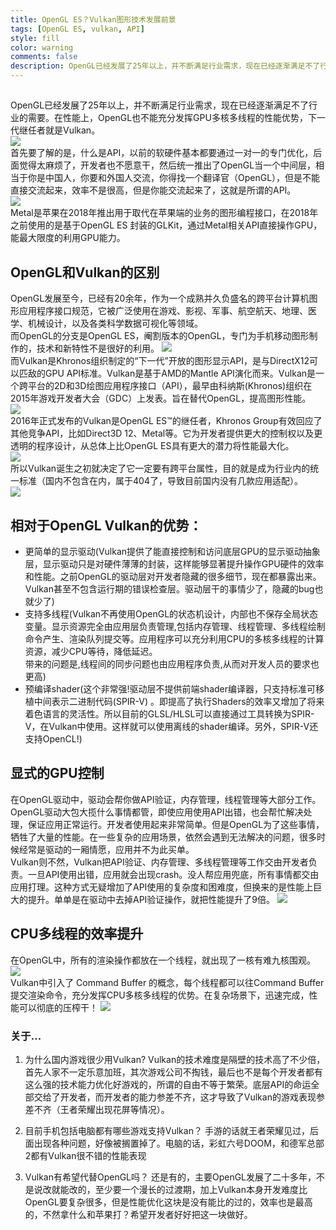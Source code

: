 ```yaml
---
title: OpenGL ES？Vulkan图形技术发展前景
tags: [OpenGL ES, vulkan, API]
style: fill
color: warning
comments: false
description: OpenGL已经发展了25年以上，并不断满足行业需求，现在已经逐渐满足不了行业的需要。在性能上，OpenGL也不能充分发挥GPU多核多线程的性能优势，下一代继任者就是Vulkan。
---
```

## 
OpenGL已经发展了25年以上，并不断满足行业需求，现在已经逐渐满足不了行业的需要。在性能上，OpenGL也不能充分发挥GPU多核多线程的性能优势，下一代继任者就是Vulkan。     
![](/assets/2022-6-23-img/3.png)  
首先要了解的是，什么是API，以前的软硬件基本都要通过一对一的专门优化，后面觉得太麻烦了，开发者也不愿意干，然后统一推出了OpenGL当一个中间层，相当于你是中国人，你要和外国人交流，你得找一个翻译官（OpenGL），但是不能直接交流起来，效率不是很高，但是你能交流起来了，这就是所谓的API。  
![](/assets/2022-6-23-img/8.png)  
Metal是苹果在2018年推出用于取代在苹果端的业务的图形编程接口，在2018年之前使用的是基于OpenGL ES 封装的GLKit，通过Metal相关API直接操作GPU，能最大限度的利用GPU能力。  
## OpenGL和Vulkan的区别
OpenGL发展至今，已经有20余年，作为一个成熟并久负盛名的跨平台计算机图形应用程序接口规范，它被广泛使用在游戏、影视、军事、航空航天、地理、医学、机械设计，以及各类科学数据可视化等领域。  
而OpenGL的分支是OpenGL ES，阉割版本的OpenGL，专门为手机移动图形制作的，技术和新特性不是很好的利用。
![](/assets/2022-6-23-img/5.png)  
而Vulkan是Khronos组织制定的“下一代”开放的图形显示API，是与DirectX12可以匹敌的GPU API标准。Vulkan是基于AMD的Mantle API演化而来。Vulkan是一个跨平台的2D和3D绘图应用程序接口（API），最早由科纳斯(Khronos)组织在2015年游戏开发者大会（GDC）上发表。旨在替代OpenGL，提高图形性能。  
![](/assets/2022-6-23-img/1.png)  
2016年正式发布的Vulkan是OpenGL ES™的继任者，Khronos Group有效回应了其他竞争API，比如Direct3D 12、Metal等。它为开发者提供更大的控制权以及更透明的程序设计，从总体上比OpenGL ES具有更大的潜力将性能最大化。  
![](/assets/2022-6-23-img/10.png)  
所以Vulkan诞生之初就决定了它一定要有跨平台属性，目的就是成为行业内的统一标准（国内不包含在内，属于404了，导致目前国内没有几款应用适配）。  
![](/assets/2022-6-23-img/2.png)  
## 相对于OpenGL Vulkan的优势：
* 更简单的显示驱动(Vulkan提供了能直接控制和访问底层GPU的显示驱动抽象层，显示驱动只是对硬件薄薄的封装，这样能够显著提升操作GPU硬件的效率和性能。之前OpenGL的驱动层对开发者隐藏的很多细节，现在都暴露出来。Vulkan甚至不包含运行期的错误检查层。驱动层干的事情少了，隐藏的bug也就少了)
* 支持多线程(Vulkan不再使用OpenGL的状态机设计，内部也不保存全局状态变量。显示资源完全由应用层负责管理,包括内存管理、线程管理、多线程绘制命令产生、渲染队列提交等。应用程序可以充分利用CPU的多核多线程的计算资源，减少CPU等待，降低延迟。  
带来的问题是,线程间的同步问题也由应用程序负责,从而对开发人员的要求也更高)
* 预编译shader(这个非常强!驱动层不提供前端shader编译器，只支持标准可移植中间表示二进制代码(SPIR-V) 。即提高了执行Shaders的效率又增加了将来着色语言的灵活性。所以目前的GLSL/HLSL可以直接通过工具转换为SPIR-V，在Vulkan中使用。这样就可以使用离线的shader编译。另外，SPIR-V还支持OpenCL!)  
## 显式的GPU控制
在OpenGL驱动中，驱动会帮你做API验证，内存管理，线程管理等大部分工作。OpenGL驱动大包大揽什么事情都管，即使应用使用API出错，也会帮忙解决处理，保证应用正常运行。开发者使用起来非常简单。但是OpenGL为了这些事情，牺牲了大量的性能。在一些复杂的应用场景，依然会遇到无法解决的问题，很多时候经常是驱动的一厢情愿，应用并不为此买单。  
Vulkan则不然，Vulkan把API验证、内存管理、多线程管理等工作交由开发者负责。一旦API使用出错，应用就会出现crash。没人帮应用兜底，所有事情都交由应用打理。这种方式无疑增加了API使用的复杂度和困难度，但换来的是性能上巨大的提升。单单是在驱动中去掉API验证操作，就把性能提升了9倍。
![](/assets/2022-6-23-img/7.png)  
## CPU多线程的效率提升
在OpenGL中，所有的渲染操作都放在一个线程，就出现了一核有难九核围观。
![](/assets/2022-6-23-img/9.png)  
Vulkan中引入了 Command Buffer 的概念，每个线程都可以往Command Buffer 提交渲染命令，充分发挥CPU多核多线程的优势。在复杂场景下，迅速完成，性能可以彻底的压榨干！
![](/assets/2022-6-23-img/4.png) 
### 关于...
1. 为什么国内游戏很少用Vulkan?
Vulkan的技术难度是隔壁的技术高了不少倍，首先人家不一定乐意加班，其次游戏公司不掏钱，最后也不是每个开发者都有这么强的技术能力优化好游戏的，所谓的自由不等于繁荣。底层API的命运全部交给了开发者，而开发者的能力参差不齐，这才导致了Vulkan的游戏表现参差不齐（王者荣耀出现花屏等情况）。

2. 目前手机包括电脑都有哪些游戏支持Vulkan？
手游的话就王者荣耀见过，后面出现各种问题，好像被搁置掉了。电脑的话，彩虹六号DOOM，和德军总部2都有Vulkan很不错的性能表现

3. Vulkan有希望代替OpenGL吗？
还是有的，主要OpenGL发展了二十多年，不是说改就能改的，至少要一个漫长的过渡期，加上Vulkan本身开发难度比OpenGL要复杂很多，但是性能优化这块是没有能比的过的，效率也是最高的，不然拿什么和苹果打？希望开发者好好把这一块做好。